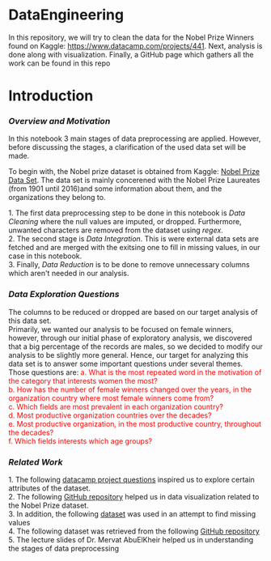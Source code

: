 # DataEngineering
In this repository, we will try to clean the data for the Nobel Prize Winners found on Kaggle:  https://www.datacamp.com/projects/441. Next, analysis is done along with visualization. Finally, a GitHub page which gathers all the work can be found in this repo

# Introduction

### _Overview and Motivation_

In this notebook 3 main stages of data preprocessing are applied. However, before discussing the stages, a clarification of the used data set will be made.  

To begin with, the Nobel prize dataset is obtained from Kaggle: [Nobel Prize Data Set](https://www.datacamp.com/projects/441). The data set is mainly concerened with the Nobel Prize Laureates (from 1901 until 2016)and some information about them, and the organizations they belong to.  

1\. The first data preprocessing step to be done in this notebook is _Data Cleaning_ where the null values are imputed, or dropped. Furthermore, unwanted characters are removed from the dataset using _regex_.  
2\. The second stage is _Data Integration_. This is were external data sets are fetched and are merged with the exitsing one to fill in missing values, in our case in this notebook.  
3\. Finally, _Data Reduction_ is to be done to remove unnecessary columns which aren't needed in our analysis.

### _Data Exploration Questions_

The columns to be reduced or dropped are based on our target analysis of this data set.  
Primarily, we wanted our analysis to be focused on female winners, however, through our initial phase of exploratory analysis, we discovered that a big percentage of the records are males, so we decided to modify our analysis to be slightly more general. Hence, our target for analyzing this data set is to answer some important questions under several themes. Those questions are: <span style="color:red">a. What is the most repeated word in the motivation of the category that interests women the most?</span>  
<span style="color:red">b. How has the number of female winners changed over the years, in the organization country where most female winners come from?</span>  
<span style="color:red">c. Which fields are most prevalent in each organization country?</span>  
<span style="color:red">d. Most productive organization countries over the decades?</span>  
<span style="color:red">e. Most productive organization, in the most productive country, throughout the decades?</span>  
<span style="color:red">f. Which fields interests which age groups?</span>  

### _Related Work_

1\. The following [datacamp project questions](https://www.datacamp.com/projects/309 ) inspired us to explore certain attributes of the dataset.  
2\. The following [GitHub repository](https://github.com/Oysiyl/DataCamp_Solutions_Python/tree/master/A%20Visual%20History%20of%20Nobel%20Prize%20Winners) helped us in data visualization related to the Nobel Prize dataset.  
3\. In addition, the following [dataset](https://dataverse.harvard.edu/dataset.xhtml?persistentId=doi:10.7910/DVN/6NJ5RN) was used in an attempt to find missing values  
4\. The following dataset was retrieved from the following [GitHub repository](https://github.com/Oysiyl/DataCamp_Solutions_Python/tree/master/A%20Visual%20History%20of%20Nobel%20Prize%20Winners/datasets?fbclid=IwAR1mcQVYCAtV9kuvMTuYFZn57RIp349HtELfGQTuUYRzw00zGPY-WE8J-4A)  
5\. The lecture slides of Dr. Mervat AbuElKheir helped us in understanding the stages of data preprocessing